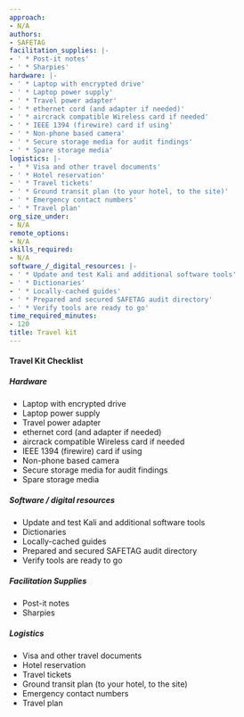 ```yaml
---
approach:
- N/A
authors:
- SAFETAG
facilitation_supplies: |-
- ' * Post-it notes'
- ' * Sharpies'
hardware: |-
- ' * Laptop with encrypted drive'
- ' * Laptop power supply'
- ' * Travel power adapter'
- ' * ethernet cord (and adapter if needed)'
- ' * aircrack compatible Wireless card if needed'
- ' * IEEE 1394 (firewire) card if using'
- ' * Non-phone based camera'
- ' * Secure storage media for audit findings'
- ' * Spare storage media'
logistics: |-
- ' * Visa and other travel documents'
- ' * Hotel reservation'
- ' * Travel tickets'
- ' * Ground transit plan (to your hotel, to the site)'
- ' * Emergency contact numbers'
- ' * Travel plan'
org_size_under:
- N/A
remote_options:
- N/A
skills_required:
- N/A
software_/_digital_resources: |-
- ' * Update and test Kali and additional software tools'
- ' * Dictionaries'
- ' * Locally-cached guides'
- ' * Prepared and secured SAFETAG audit directory'
- ' * Verify tools are ready to go'
time_required_minutes:
- 120
title: Travel kit
---
```


#### Travel Kit Checklist

##### Hardware
 * Laptop with encrypted drive
 * Laptop power supply
 * Travel power adapter
 * ethernet cord (and adapter if needed)
 * aircrack compatible Wireless card if needed
 * IEEE 1394 (firewire) card if using
 * Non-phone based camera
 * Secure storage media for audit findings
 * Spare storage media

##### Software / digital resources
 * Update and test Kali and additional software tools
 * Dictionaries
 * Locally-cached guides
 * Prepared and secured SAFETAG audit directory
 * Verify tools are ready to go

##### Facilitation Supplies
 * Post-it notes
 * Sharpies

##### Logistics
 * Visa and other travel documents
 * Hotel reservation
 * Travel tickets
 * Ground transit plan (to your hotel, to the site)
 * Emergency contact numbers
 * Travel plan